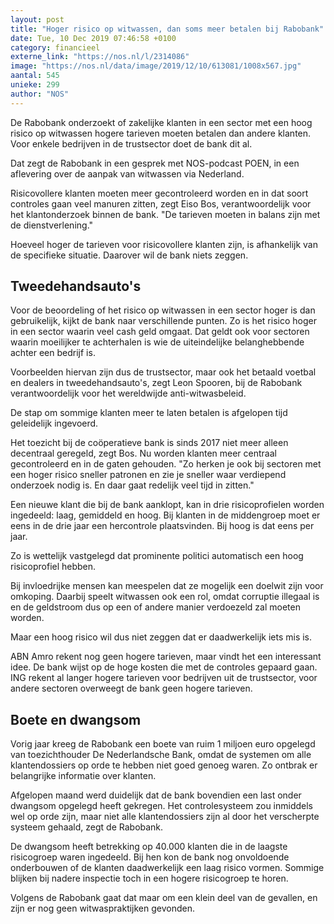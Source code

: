 ```yaml
---
layout: post
title: "Hoger risico op witwassen, dan soms meer betalen bij Rabobank"
date: Tue, 10 Dec 2019 07:46:58 +0100
category: financieel
externe_link: "https://nos.nl/l/2314086"
image: "https://nos.nl/data/image/2019/12/10/613081/1008x567.jpg"
aantal: 545
unieke: 299
author: "NOS"
---
```


<p>De Rabobank onderzoekt of zakelijke klanten in een sector met een hoog risico op witwassen hogere tarieven moeten betalen dan andere klanten. Voor enkele bedrijven in de trustsector doet de bank dit al.</p>
<p>Dat zegt de Rabobank in een gesprek met NOS-podcast POEN, in een aflevering over de aanpak van witwassen via Nederland.</p>
<p>Risicovollere klanten moeten meer gecontroleerd worden en in dat soort controles gaan veel manuren zitten, zegt Eiso Bos, verantwoordelijk voor het klantonderzoek binnen de bank. "De tarieven moeten in balans zijn met de dienstverlening."</p>
<p>Hoeveel hoger de tarieven voor risicovollere klanten zijn, is afhankelijk van de specifieke situatie. Daarover wil de bank niets zeggen.</p>
<h2>Tweedehandsauto's</h2>
<p>Voor de beoordeling of het risico op witwassen in een sector hoger is dan gebruikelijk, kijkt de bank naar verschillende punten. Zo is het risico hoger in een sector waarin veel cash geld omgaat. Dat geldt ook voor sectoren waarin moeilijker te achterhalen is wie de uiteindelijke belanghebbende achter een bedrijf is.</p>
<p>Voorbeelden hiervan zijn dus de trustsector, maar ook het betaald voetbal en dealers in tweedehandsauto's, zegt Leon Spooren, bij de Rabobank verantwoordelijk voor het wereldwijde anti-witwasbeleid.</p>
<p>De stap om sommige klanten meer te laten betalen is afgelopen tijd geleidelijk ingevoerd.</p>
<p>Het toezicht bij de coöperatieve bank is sinds 2017 niet meer alleen decentraal geregeld, zegt Bos. Nu worden klanten meer centraal gecontroleerd en in de gaten gehouden. "Zo herken je ook bij sectoren met een hoger risico sneller patronen en zie je sneller waar verdiepend onderzoek nodig is. En daar gaat redelijk veel tijd in zitten."</p>
<p>Een nieuwe klant die bij de bank aanklopt, kan in drie risicoprofielen worden ingedeeld: laag, gemiddeld en hoog. Bij klanten in de middengroep moet er eens in de drie jaar een hercontrole plaatsvinden. Bij hoog is dat eens per jaar.</p>
<p>Zo is wettelijk vastgelegd dat prominente politici automatisch een hoog risicoprofiel hebben.</p>
<p>Bij invloedrijke mensen kan meespelen dat ze mogelijk een doelwit zijn voor omkoping. Daarbij speelt witwassen ook een rol, omdat corruptie illegaal is en de geldstroom dus op een of andere manier verdoezeld zal moeten worden.</p>
<p>Maar een hoog risico wil dus niet zeggen dat er daadwerkelijk iets mis is.</p>
<p>ABN Amro rekent nog geen hogere tarieven, maar vindt het een interessant idee. De bank wijst op de hoge kosten die met de controles gepaard gaan. ING rekent al langer hogere tarieven voor bedrijven uit de trustsector, voor andere sectoren overweegt de bank geen hogere tarieven.</p>
<h2>Boete en dwangsom</h2>
<p>Vorig jaar kreeg de Rabobank een boete van ruim 1 miljoen euro opgelegd van toezichthouder De Nederlandsche Bank, omdat de systemen om alle klantendossiers op orde te hebben niet goed genoeg waren. Zo ontbrak er belangrijke informatie over klanten.</p>
<p>Afgelopen maand werd duidelijk dat de bank bovendien een last onder dwangsom opgelegd heeft gekregen. Het controlesysteem zou inmiddels wel op orde zijn, maar niet alle klantendossiers zijn al door het verscherpte systeem gehaald, zegt de Rabobank.</p>
<p>De dwangsom heeft betrekking op 40.000 klanten die in de laagste risicogroep waren ingedeeld. Bij hen kon de bank nog onvoldoende onderbouwen of de klanten daadwerkelijk een laag risico vormen. Sommige blijken bij nadere inspectie toch in een hogere risicogroep te horen.</p>
<p>Volgens de Rabobank gaat dat maar om een klein deel van de gevallen, en zijn er nog geen witwaspraktijken gevonden.</p>
